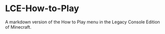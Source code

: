 # LCE-How-to-Play

A markdown version of the How to Play menu in the Legacy Console Edition of Minecraft.
